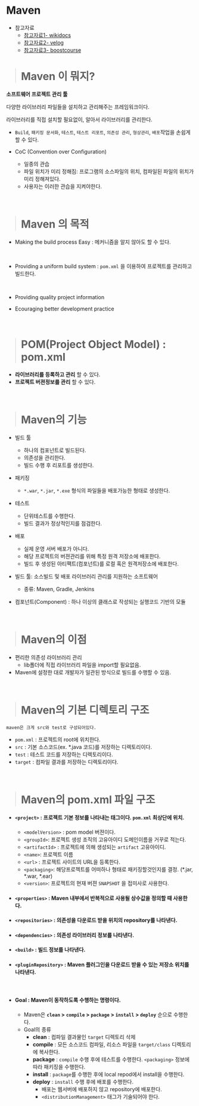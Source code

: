 # Maven

- 참고자료
  - [참고자료1- wikidocs](https://wikidocs.net/17298)
  - [참고자료2- velog](https://velog.io/@maigumi/Maven-%EC%A0%95%EB%A6%AC%ED%95%98%EA%B8%B0)
  - [참고자료3- boostcourse](https://www.boostcourse.org/web326/lecture/58937)


> # Maven 이 뭐지?

**소프트웨어 프로젝트 관리 툴**

다양한 라이브러리 파일들을 설치하고 관리해주는 프레임워크이다.

라이브러리를 직접 설치할 필요없이, 알아서 라이브러리를 관리한다.

- `Build`, `패키징 문서화`, `테스트`, `테스트 리포트`, `의존성 관리`, `형상관리`, `배포`작업을 손쉽게 할 수 있다.

- CoC (Convention over Configuration)
  - 일종의 관습
  - 파일 위치가 미리 정해짐: 프로그램의 소스파일의 위치, 컴파일된 파일의 위치가 미리 정해져있다.
  - 사용자는 이러한 관습을 지켜야한다.


<br>

> # Maven 의 목적

- Making the build process Easy : 메커니즘을 알지 않아도 할 수 있다.

<br>

- Providing a uniform build system : `pom.xml` 을 이용하여 프로젝트를 관리하고 빌드한다.

<br>

- Providing quality project information

- Ecouraging better development practice

<br>

> # POM(Project Object Model) : pom.xml

- **라이브러리를 등록하고 관리** 할 수 있다.
- **프로젝트 버젼정보를 관리** 할 수 있다.

<br>

> # Maven의 기능

- 빌드 툴
  - 하나의 컴포넌트로 빌드된다.
  - 의존성을 관리한다.
  - 빌드 수행 후 리포트를 생성한다.

- 패키징
  - `*.war`, `*.jar`, `*.exe` 형식의 파일들을 배포가능한 형태로 생성한다.

- 테스트
  - 단위테스트를 수행한다.
  - 빌드 결과가 정상적인지를 점검한다.

- 배포
  - 실제 운영 서버 배포가 아니다.
  - 해당 프로젝트의 버젼관리를 위해 특정 원격 저장소에 배포한다.
  - 빌드 후 생성된 아티팩트(컴포넌트)를 로컬 혹은 원격저장소에 배포한다.

- 빌드 툴: 소스빌드 및 배포 라이브러리 관리를 지원하는 소프트웨어
  - 종류: Maven, Gradle, Jenkins

- 컴포넌트(Component) : 하나 이상의 클래스로 작성되는 실행코드 기반의 모듈

<br>

> # Maven의 이점

- 편리한 의존성 라이브러리 관리
  - lib폴더에 직접 라이브러리 파일을 import할 필요없음.
- Maven에 설정한 대로 개발자가 일관된 방식으로 빌드를 수행할 수 있음.

<br>

> # Maven의 기본 디렉토리 구조

```
maven은 크게 src와 test로 구성되어있다.
```

- `pom.xml` : 프로젝트의 root에 위치한다.
- `src` : 기본 소스코드(ex. *.java 코드)를 저장하는 디렉토리이다.
- `test` : 테스트 코드를 저장하는 디렉토리이다.
- `target` : 컴파일 결과를 저장하는 디렉토리이다.

<br>

> # Maven의 pom.xml 파일 구조

- #### `<project>` : 프로젝트 기본 정보를 나타내는 태그이다. `pom.xml` 최상단에 위치.
  - `<modelVersion>` : pom model 버젼이다.
  - `<groupId>`: 프로젝트 생성 조직의 고유아이디 도메인이름을 거꾸로 적는다.
  - `<artifactId>` : 프로젝트에 의해 생성되는 `artifact` 고유아이디.
  - `<name>`: 프로젝트 이름
  - `<url>` : 프로젝트 사이트의 URL을 등록한다.
  - `<packaging>`: 해당프로젝트를 어떠하나 형태로 패키징할것인지를 결정. (*.jar, *.war, *.ear)
  - `<version>`: 프로젝트의 현재 버젼 `SNAPSHOT` 을 접미사로 사용한다.


- #### `<properties>` : Maven 내부에서 반복적으로 사용될 상수값을 정의할 때 사용한다.

- #### `<repositories>` : 의존성을 다운로드 받을 위치의 repository를 나타낸다.

- #### `<dependencies>` : 의존성 라이브러리 정보를 나타낸다.

- #### `<build>` : 빌드 정보를 나타낸다.

- #### `<pluginRepository>` : Maven 플러그인을 다운로드 받을 수 있는 저장소 위치를 나타낸다.

<br>

- #### Goal : Maven이 동작하도록 수행하는 명령이다.
  - Maven은 **`clean` > `compile` > `package` > `install` > `deploy`** 순으로 수행한다.
  - Goal의 종류
    - **clean** : 컴파일 결과물인 `target` 디렉토리 삭제
    - **compile** : 모든 소스코드 컴파일, 리소스 파일을 `target/class` 디렉토리에 복사한다.
    - **package** : `compile` 수행 후에 테스트를 수행한다. `<packaging>` 정보에 따라 패키징을 수행한다.
    - **install** : `package`를 수행한 후에 local repod에서 install을 수행한다.
    - **deploy** : `install` 수행 후에 배포를 수행한다.
      - 배포는 웹서버에 배포하지 않고 repository에 배포한다.
      - `<distributionManagement>` 태그가 기술되어야 한다.
